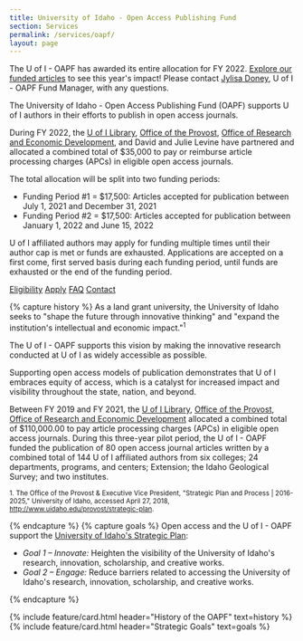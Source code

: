 ```yaml
---
title: University of Idaho - Open Access Publishing Fund
section: Services
permalink: /services/oapf/
layout: page
---
```

<div class="alert alert-primary text-center" role="alert">
  The U of I - OAPF has awarded its entire allocation for FY 2022. <a href="{{ '/services/oapf/funded.html' | relative_url }}" class="alert-link">Explore our funded articles</a> to see this year's impact!
    Please contact <a href="mailto:jylisadoney@uidaho.edu" class="alert-link">Jylisa Doney</a>, U of I - OAPF Fund Manager, with any questions.
</div>

<!--{% include feature/alert.html align="center" text="The FY 2022 U of I – OAPF application for funding period #2 will open on Monday, January 10 at 9:00am. Applications are accepted on a first come, first served basis." %}-->

The University of Idaho - Open Access Publishing Fund (OAPF) supports U of I authors in their efforts to publish in open access journals.

During FY 2022, the [U of I Library](https://www.lib.uidaho.edu/), [Office of the Provost](https://www.uidaho.edu/provost), [Office of Research and Economic Development](https://www.uidaho.edu/research), and David and Julie Levine have partnered and allocated a combined total of $35,000 to pay or reimburse article processing charges (APCs) in eligible open access journals.

The total allocation will be split into two funding periods:

- Funding Period #1 = $17,500: Articles accepted for publication between July 1, 2021 and December 31, 2021
- Funding Period #2 = $17,500: Articles accepted for publication between January 1, 2022 and June 15, 2022

U of I affiliated authors may apply for funding multiple times until their author cap is met or funds are exhausted. Applications are accepted on a first come, first served basis during each funding period, until funds are exhausted or the end of the funding period.

<div class="text-center mb-3">
  <a href="eligibility.html" class="btn btn-secondary btn-sm my-2"><span class="fas fa-list"></span> Eligibility</a>
  <a href="apply.html" class="btn btn-secondary btn-sm my-2"><span class="fas fa-check"></span> Apply</a>
  <a href="faq.html" class="btn btn-secondary btn-sm my-2"><span class="fas fa-question"></span> FAQ</a>
  <a href="mailto:jylisadoney@uidaho.edu" class="btn btn-secondary btn-sm my-2"><span class="fas fa-user"></span> Contact</a>
</div>

{% capture history %}
As a land grant university, the University of Idaho seeks to "shape the future through innovative thinking" and "expand the institution's intellectual and economic impact."<sup>1</sup>

The U of I - OAPF supports this vision by making the innovative research conducted at U of I as widely accessible as possible.

Supporting open access models of publication demonstrates that U of I embraces equity of access, which is a catalyst for increased impact and visibility throughout the state, nation, and beyond.

Between FY 2019 and FY 2021, the [U of I Library](https://www.lib.uidaho.edu/), [Office of the Provost](https://www.uidaho.edu/provost), [Office of Research and Economic Development](https://www.uidaho.edu/research) allocated a combined total of $110,000.00 to pay article processing charges (APCs) in eligible open access journals. During this three-year pilot period, the U of I - OAPF funded the publication of 80 open access journal articles written by a combined total of 144 U of I affiliated authors from six colleges; 24 departments, programs, and centers; Extension; the Idaho Geological Survey; and two institutes.

<small>1. The Office of the Provost &amp; Executive Vice President, "Strategic Plan and Process | 2016-2025," University of Idaho, accessed April 27, 2018, <http://www.uidaho.edu/provost/strategic-plan>.</small>

{% endcapture %}
{% capture goals %}
Open access and the U of I - OAPF support the [University of Idaho's Strategic Plan](https://www.uidaho.edu/provost/strategic-plan):

- *Goal 1 – Innovate:* Heighten the visibility of the University of Idaho's research, innovation, scholarship, and creative works.
- *Goal 2 – Engage:* Reduce barriers related to accessing the University of Idaho's research, innovation, scholarship, and creative works.

{% endcapture %}
<div class="row">
  <div class="col-md-8">
    {% include feature/card.html header="History of the OAPF" text=history %}
  </div>
  <div class="col-md-4">
    {% include feature/card.html header="Strategic Goals" text=goals %}
  </div>
</div>
